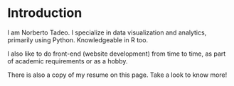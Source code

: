 # Introduction

I am Norberto Tadeo. I specialize in data visualization and analytics, primarily using Python. Knowledgeable in R too. 

I also like to do front-end (website development) from time to time, as part of academic requirements or as a hobby. 

There is also a copy of my resume on this page. Take a look to know more!